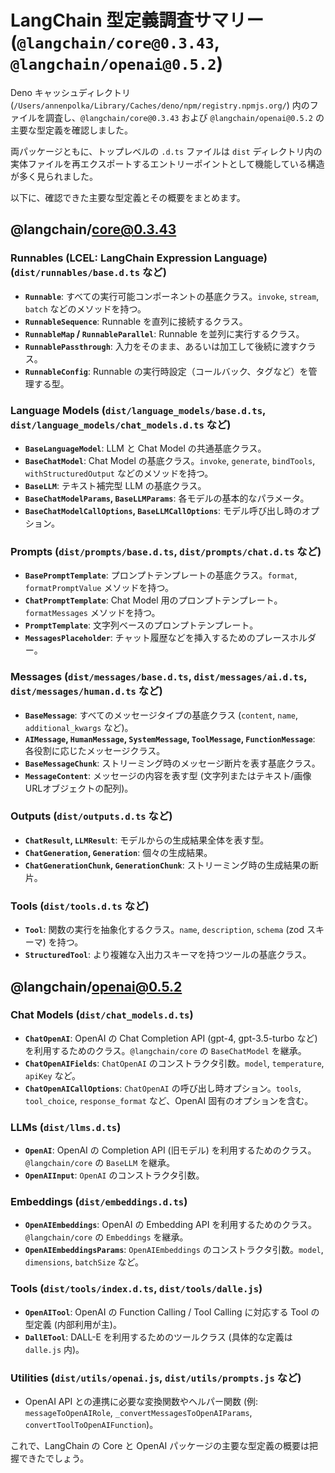 # LangChain 型定義調査サマリー (`@langchain/core@0.3.43`, `@langchain/openai@0.5.2`)

Deno キャッシュディレクトリ (`/Users/annenpolka/Library/Caches/deno/npm/registry.npmjs.org/`) 内のファイルを調査し、`@langchain/core@0.3.43` および `@langchain/openai@0.5.2` の主要な型定義を確認しました。

両パッケージともに、トップレベルの `.d.ts` ファイルは `dist` ディレクトリ内の実体ファイルを再エクスポートするエントリーポイントとして機能している構造が多く見られました。

以下に、確認できた主要な型定義とその概要をまとめます。

## @langchain/core@0.3.43

### Runnables (LCEL: LangChain Expression Language) (`dist/runnables/base.d.ts` など)

* **`Runnable`**: すべての実行可能コンポーネントの基底クラス。`invoke`, `stream`, `batch` などのメソッドを持つ。
* **`RunnableSequence`**: Runnable を直列に接続するクラス。
* **`RunnableMap` / `RunnableParallel`**: Runnable を並列に実行するクラス。
* **`RunnablePassthrough`**: 入力をそのまま、あるいは加工して後続に渡すクラス。
* **`RunnableConfig`**: Runnable の実行時設定（コールバック、タグなど）を管理する型。

### Language Models (`dist/language_models/base.d.ts`, `dist/language_models/chat_models.d.ts` など)

* **`BaseLanguageModel`**: LLM と Chat Model の共通基底クラス。
* **`BaseChatModel`**: Chat Model の基底クラス。`invoke`, `generate`, `bindTools`, `withStructuredOutput` などのメソッドを持つ。
* **`BaseLLM`**: テキスト補完型 LLM の基底クラス。
* **`BaseChatModelParams`, `BaseLLMParams`**: 各モデルの基本的なパラメータ。
* **`BaseChatModelCallOptions`, `BaseLLMCallOptions`**: モデル呼び出し時のオプション。

### Prompts (`dist/prompts/base.d.ts`, `dist/prompts/chat.d.ts` など)

* **`BasePromptTemplate`**: プロンプトテンプレートの基底クラス。`format`, `formatPromptValue` メソッドを持つ。
* **`ChatPromptTemplate`**: Chat Model 用のプロンプトテンプレート。`formatMessages` メソッドを持つ。
* **`PromptTemplate`**: 文字列ベースのプロンプトテンプレート。
* **`MessagesPlaceholder`**: チャット履歴などを挿入するためのプレースホルダー。

### Messages (`dist/messages/base.d.ts`, `dist/messages/ai.d.ts`, `dist/messages/human.d.ts` など)

* **`BaseMessage`**: すべてのメッセージタイプの基底クラス (`content`, `name`, `additional_kwargs` など)。
* **`AIMessage`, `HumanMessage`, `SystemMessage`, `ToolMessage`, `FunctionMessage`**: 各役割に応じたメッセージクラス。
* **`BaseMessageChunk`**: ストリーミング時のメッセージ断片を表す基底クラス。
* **`MessageContent`**: メッセージの内容を表す型 (文字列またはテキスト/画像URLオブジェクトの配列)。

### Outputs (`dist/outputs.d.ts` など)

* **`ChatResult`, `LLMResult`**: モデルからの生成結果全体を表す型。
* **`ChatGeneration`, `Generation`**: 個々の生成結果。
* **`ChatGenerationChunk`, `GenerationChunk`**: ストリーミング時の生成結果の断片。

### Tools (`dist/tools.d.ts` など)

* **`Tool`**: 関数の実行を抽象化するクラス。`name`, `description`, `schema` (zod スキーマ) を持つ。
* **`StructuredTool`**: より複雑な入出力スキーマを持つツールの基底クラス。

## @langchain/openai@0.5.2

### Chat Models (`dist/chat_models.d.ts`)

* **`ChatOpenAI`**: OpenAI の Chat Completion API (gpt-4, gpt-3.5-turbo など) を利用するためのクラス。`@langchain/core` の `BaseChatModel` を継承。
* **`ChatOpenAIFields`**: `ChatOpenAI` のコンストラクタ引数。`model`, `temperature`, `apiKey` など。
* **`ChatOpenAICallOptions`**: `ChatOpenAI` の呼び出し時オプション。`tools`, `tool_choice`, `response_format` など、OpenAI 固有のオプションを含む。

### LLMs (`dist/llms.d.ts`)

* **`OpenAI`**: OpenAI の Completion API (旧モデル) を利用するためのクラス。`@langchain/core` の `BaseLLM` を継承。
* **`OpenAIInput`**: `OpenAI` のコンストラクタ引数。

### Embeddings (`dist/embeddings.d.ts`)

* **`OpenAIEmbeddings`**: OpenAI の Embedding API を利用するためのクラス。`@langchain/core` の `Embeddings` を継承。
* **`OpenAIEmbeddingsParams`**: `OpenAIEmbeddings` のコンストラクタ引数。`model`, `dimensions`, `batchSize` など。

### Tools (`dist/tools/index.d.ts`, `dist/tools/dalle.js`)

* **`OpenAITool`**: OpenAI の Function Calling / Tool Calling に対応する Tool の型定義 (内部利用が主)。
* **`DallETool`**: DALL-E を利用するためのツールクラス (具体的な定義は `dalle.js` 内)。

### Utilities (`dist/utils/openai.js`, `dist/utils/prompts.js` など)

* OpenAI API との連携に必要な変換関数やヘルパー関数 (例: `messageToOpenAIRole`, `_convertMessagesToOpenAIParams`, `convertToolToOpenAIFunction`)。

これで、LangChain の Core と OpenAI パッケージの主要な型定義の概要は把握できたでしょう。
